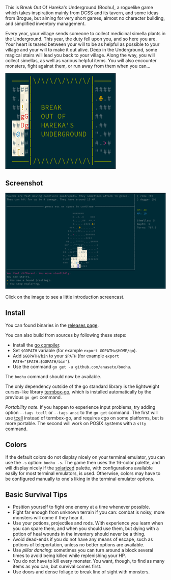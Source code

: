 This is Break Out Of Hareka's Underground (Boohu), a roguelike game which takes
inspiration mainly from DCSS and its tavern, and some ideas from Brogue, but
aiming for very short games, almost no character building, and simplified
inventory management.

Every year, your village sends someone to collect medicinal simella plants in
the Underground.  This year, the duty fell upon you, and so here you are. Your
heart is teared between your will to be as helpful as possible to your village
and your will to make it out alive.  Deep in the Underground, some magical
stairs will lead you back to your village. Along the way, you will collect
simellas, as well as various helpful items. You will also encounter monsters,
fight against them, or run away from them when you can…

![Boohu introduction screen](https://raw.githubusercontent.com/anaseto/boohu-pages/master/intro-screen.png)

Screenshot
----------

[![Introduction Screeshot](https://raw.githubusercontent.com/anaseto/boohu-pages/master/screenshot.png)](https://anaseto.github.io/boohu-pages/)

Click on the image to see a little introduction screencast.

Install
-------

You can found binaries in the [releases
page](https://github.com/anaseto/boohu/releases).

You can also build from sources by following these steps:

+ Install the [go compiler](https://golang.org/).
+ Set `$GOPATH` variable (for example `export GOPATH=$HOME/go`).
+ Add `$GOPATH/bin` to your `$PATH` (for example `export PATH="$PATH:$GOPATH/bin"`).
+ Use the command `go get -u github.com/anaseto/boohu`.
  
The `boohu` command should now be available.

The only dependency outside of the go standard library is the lightweight
curses-like library [termbox-go](https://github.com/nsf/termbox-go), which is
installed automatically by the previous `go get` command.

*Portability note.* If you happen to experience input problems, try adding
option `--tags tcell` or `--tags ansi` to the `go get` command. The first will use
[tcell](https://github.com/gdamore/tcell) instead of termbox-go, and requires
cgo on some platforms, but is more portable. The second will work on POSIX
systems with a `stty` command.

Colors
------

If the default colors do not display nicely on your terminal emulator, you can
use the `-s` option: `boohu -s`. The game then uses the 16-color palette, and
will display nicely if the [solarized](http://ethanschoonover.com/solarized)
palette, with configurations available easily for most terminal emulators, is
used.  Otherwise, colors may have to be configured manually to one's liking in
the terminal emulator options.

Basic Survival Tips
-------------

+ Position yourself to fight one enemy at a time whenever possible.
+ Fight far enough from unknown terrain if you can: combat is noisy, more
  monsters will come if they hear it.
+ Use your potions, projectiles and rods. With experience you learn when you
  can spare them, and when you should use them, but dying with a potion of heal
  wounds in the inventory should never be a thing.
+ Avoid dead-ends if you do not have any means of escape, such as potions of
  teleportation, unless no better options are available.
+ Use *pillar dancing*: sometimes you can turn around a block several times to
  avoid being killed while replenishing your HP.
+ You do not have to kill every monster. You want, though, to find as many items
  as you can, but survival comes first.
+ Use doors and dense foliage to break line of sight with monsters.
